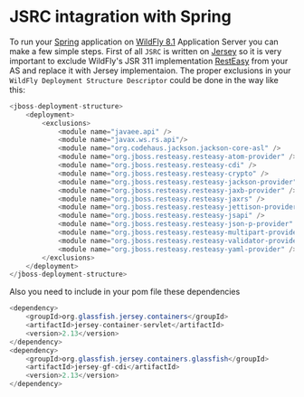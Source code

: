 JSRC intagration with Spring
============================

To run your [Spring](http://spring.io) application on [WildFly 8.1](http://wildfly.org) Application Server you can make a few simple steps. First of all `JSRC` is written on [Jersey](https://jersey.java.net) so it is very important to exclude WildFly's JSR 311 implementation [RestEasy](http://resteasy.jboss.org) from your AS and replace it with Jersey implementaion. The proper exclusions in your `WildFly Deployment Structure Descriptor` could be done in the way like this:

```java
<jboss-deployment-structure>
    <deployment>
        <exclusions>
            <module name="javaee.api" />
            <module name="javax.ws.rs.api"/>
            <module name="org.codehaus.jackson.jackson-core-asl" />
            <module name="org.jboss.resteasy.resteasy-atom-provider" />
            <module name="org.jboss.resteasy.resteasy-cdi" />
            <module name="org.jboss.resteasy.resteasy-crypto" />
            <module name="org.jboss.resteasy.resteasy-jackson-provider" />
            <module name="org.jboss.resteasy.resteasy-jaxb-provider" />
            <module name="org.jboss.resteasy.resteasy-jaxrs" />
            <module name="org.jboss.resteasy.resteasy-jettison-provider" />
            <module name="org.jboss.resteasy.resteasy-jsapi" />
            <module name="org.jboss.resteasy.resteasy-json-p-provider" />
            <module name="org.jboss.resteasy.resteasy-multipart-provider" />
            <module name="org.jboss.resteasy.resteasy-validator-provider-11" />
            <module name="org.jboss.resteasy.resteasy-yaml-provider" />
        </exclusions>
    </deployment>
</jboss-deployment-structure>
```
Also you need to include in your pom file these dependencies
```java
<dependency>
    <groupId>org.glassfish.jersey.containers</groupId>
    <artifactId>jersey-container-servlet</artifactId>
    <version>2.13</version>
</dependency>
<dependency>
    <groupId>org.glassfish.jersey.containers.glassfish</groupId>
    <artifactId>jersey-gf-cdi</artifactId>
    <version>2.13</version>
</dependency>
```
